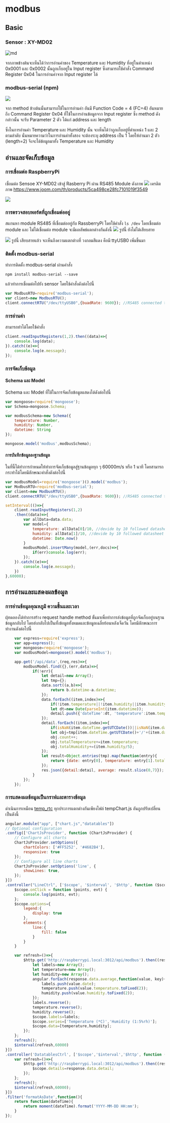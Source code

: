 # modbus
## Basic
### Sensor : XY-MD02
![md](https://user-images.githubusercontent.com/42264167/99418096-3ab2de00-292d-11eb-8023-04067344b3d5.PNG)

จากภาพข้างต้นจะเห็นได้ว่าการอ่านค่าของ Temperature และ Humidity ที่อยู่ในตำแหน่ง 0x0001 และ 0x0002 นั้นถูกเก็บอยู่ใน Input register ซึ่งสามารถใช้คำสั่ง Command Register 0x04 ในการอ่านค่าจาก Input register ได้ 

### modbus-serial (npm)
![](https://user-images.githubusercontent.com/42264167/99420533-e4936a00-292f-11eb-954a-1393efa89a32.PNG)

จาก method ข้างต้นนั้นสามารถใช้ในการอ่านค่า อันมี Function Code = 4 (FC=4) อันหมายถึง Command Register 0x04 ที่ใช้ในการอ่านข้อมูลจาก Input register ซึ่ง method ดังกล่าวนั้น จะรับ Parameter 2 ตัว ได้แก่ address และ length 

ซึ่งในการอ่านค่า Temperature และ Humidity นั้น จะเห็นได้ว่าถูกเก็บอยู่ที่ตำแหน่ง 1 และ 2 ตามลำดับ นั่นหมายความว่าในการอ่านค่าทั้งสอง จะต้องระบุ address เป็น 1 โดยให้อ่านมา 2 ตัว (length=2) จึงจะได้ข้อมูลมาทั้ง Temperature และ Humidity 

## อ่านและจัดเก็บข้อมูล
### การเชื่อมต่อ RaspberryPi
เชื่อมต่อ Sensoe XY-MD02 เข้าสู่ Rasberry Pi ผ่าน RS485 Module ดังภาพ 
![](https://raw.githubusercontent.com/gingkasina/ModbusRTU/master/image/xy.jpeg)
เครดิตภาพ https://www.joom.com/th/products/5ca498ce28fc7101019f3549

![](https://user-images.githubusercontent.com/42264167/99426443-a8afd300-2936-11eb-8040-bbcddc504143.jpg)

### การตรวจสอบพอร์ตที่ถูกเชื่อมต่ออยู่
สแกนหา module RS485 ที่เชื่อมต่ออยู่กับ RassberryPi
โดยใช้คำสั่ง 
``` ls /dev ``` 
โดยเชื่อมต่อ module และ ไม่ได้เชื่อมต่อ module จะมีผลลัพธ์แตกต่างกันดังนี้
![](https://raw.githubusercontent.com/gingkasina/ModbusRTU/master/image/no.PNG)
รูปนี้ ยังไม่ได้เสียบสาย

![](https://raw.githubusercontent.com/gingkasina/ModbusRTU/master/image/have%20-%20Copy.PNG)
รูปนี้ เสียบสายแล้ว จะเห็นถึงความแตกต่างที่ วงกลมสีแดง คือมี ttyUSB0 เพิ่มขึ้นมา 

### ติดตั้ง modbus-serial
ทำการติดตั้ง modbus-serial ผ่านคำสั่ง 
```
npm install modbus-serial --save
```

แล้วทำการเชื่อมต่อไปยัง sensor โดยใช้คำสั่งดังต่อไปนี้
``` js
var ModbusRTU=require('modbus-serial');
var client=new ModbusRTU();
client.connectRTU("/dev/ttyUSB0",{buadRate: 9600}); //RS485 connected to ttyUSB0
```

### การอ่านค่า 
สามารถทำได้โดยใช้คำสั่ง 
``` js
client.readInputRegisters(1,2).then((data)=>{
    console.log(data);
}).catch((e)=>{
    console.log(e.message);
});
```

### การจัดเก็บข้อมูล
#### Schema และ Model 
Schema และ Model ที่ใช้ในการจัดเก็บข้อมูลแสดงได้ดังต่อไปนี้
```js
var mongoose=require('mongoose');
var Schema=mongoose.Schema;

var modbusSchema=new Schema({
    temperature: Number,
    humidity: Number,
    datetime: String
});

mongoose.model('modbus',modbusSchema);
```

#### การบันทึกข้อมูลลงฐานข้อมูล
ในที่นี้ได้ทำการกำหนดให้ทำการจัดเก็บข้อมูลสู่ฐานข้อมูลทุก ๆ 60000m/s หรือ 1 นาที โดยสามารถกระทำได้โดยมีลักษณะคำสั่งดังต่อไปนี้
```js
var modbusModel=require('mongoose')().model('modbus');
var ModbusRTU=require('modbus-serial');
var client=new ModbusRTU();
client.connectRTU("/dev/ttyUSB0",{buadRate: 9600}); //RS485 connected to ttyUSB0

setInterval(()=>{
    client.readInputRegisters(1,2)
    .then((data)=>{
        var allData=data.data;
        var model={
            temperature: allData[0]/10, //devide by 10 followed datasheet
            humidity: allData[1]/10, //devide by 10 followed datasheet
            datetime: Date.now()
        }
        modbusModel.insertMany(model,(err,docs)=>{
            if(err)console.log(err);
        });
    }).catch((e)=>{
        console.log(e.message);
    })
},60000); 
```

## การอ่านและแสดงผลข้อมูล
### การอ่านข้อมูลอุณหภูมิ ความชื้นและเวลา
ผุ้ทดลองได้ทำการสร้าง request handle method ขั้นมาเพื่อทำการส่งข้อมูลที่ถูกจัดเก็บอยู่บนฐานข้อมูลกลับไป โดยส่งกลับไปเป็นทั้งข้อมูลทั้งหมดและข้อมูลเฉลี่ยย้อนหลังเจ็ดวัน โดยมีลักษณะการทำงานดังต่อไปนี้
```js
    var express=require('express');
    var app=express();
    var mongoose=require('mongoose');
    var modbusModel=mongoose().model('modbus');

    app.get('/api/data',(req,res)=>{
        modbusModel.find({},(err,data)=>{
            if(!err){
                let detail=new Array();
                let tmp={};
                data.sort((a,b)=>{
                    return b.datetime-a.datetime;
                });
                data.forEach((item,index)=>{
                    if(!item.temperature||!item.humidity||item.humidity>100||item.temperature>100)return;
                    let dt=new Date(parseInt(item.datetime));
                    detail.push({'dateTime':dt, 'temperature':item.temperature, 'humidity':item.humidity});
                });
                detail.forEach((item,index)=>{
                    if(isNaN(item.dateTime.getUTCDate())||isNaN(item.dateTime.getUTCMonth())||isNaN(item.dateTime.getUTCFullYear())||!item.temperature||!item.humidity)return;
                    let obj=tmp[item.dateTime.getUTCDate()+'/'+(item.dateTime.getUTCMonth()+1)+'/'+item.dateTime.getUTCFullYear()]=tmp[item.dateTime.getUTCDate()+'/'+(item.dateTime.getUTCMonth()+1)+'/'+item.dateTime.getUTCFullYear()]||{count:0, totalTemperature:0, totalHumidity:0};
                    obj.count++;
                    obj.totalTemperature+=item.temperature;
                    obj.totalHumidity+=(item.humidity/5);
                });
                let result=Object.entries(tmp).map(function(entry){
                    return {date: entry[0], temperature: entry[1].totalTemperature/entry[1].count, humidity: entry[1].totalHumidity/entry[1].count};
                });
                res.json({detail:detail, average: result.slice(0,7)});
            }
        });
    });
```

### การแสดงผลข้อมูลเป็นกราฟและตารางข้อมูล
ดำเนินการเหมือน [temp_rtc](https://github.com/thanaponyalan/temp_rtc) ทุกประการแตกต่างกันเพียงไฟล์ tempChart.js อันถูกปรับเปลี่ยนเป็นดังนี้
```js
angular.module("app", ["chart.js","datatables"])
// Optional configuration
.config(['ChartJsProvider', function (ChartJsProvider) {
    // Configure all charts
    ChartJsProvider.setOptions({
        chartColors: ['#FF5252', '#4682B4'],
        responsive: true
    });
    // Configure all line charts
    ChartJsProvider.setOptions('line', {
        showLines: true,
    });
}])
.controller("LineCtrl", ['$scope', '$interval', '$http', function ($scope, $interval, $http) {
    $scope.onClick = function (points, evt) {
        console.log(points, evt);
    };
    $scope.options={
        legend:{
            display: true
        },
        elements:{
            line:{
                fill: false
            }
        }
    }

    var refresh=()=>{
        $http.get('http://raspberrypi.local:3012/api/modbus').then((response)=>{
            let labels=new Array();
            let temperature=new Array();
            let humidity=new Array();
            angular.forEach(response.data.average,function(value, key){
                labels.push(value.date);
                temperature.push(value.temperature.toFixed(2));
                humidity.push(value.humidity.toFixed(2));
            });
            labels.reverse();
            temperature.reverse();
            humidity.reverse();
            $scope.labels=labels;
            $scope.series=['Temperature (*C)','Humidity (1:5%rh)'];
            $scope.data=[temperature,humidity];
        });
    };
    refresh();
    $interval(refresh,60000)
}])
.controller('DatatablesCtrl', ['$scope','$interval','$http', function ($scope, $interval, $http) {
    var refresh=()=>{
        $http.get('http://raspberrypi.local:3012/api/modbus').then((response)=>{
            $scope.details=response.data.detail;
        });
    };
    refresh();
    $interval(refresh,60000);
}])
.filter('formatAsDate',function(){
    return function(dateTime){
        return moment(dateTime).format('YYYY-MM-DD HH:mm');
    }
});
```

